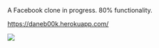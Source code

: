 A Facebook clone in progress. 80% functionality.

https://daneb00k.herokuapp.com/

![](http://i.imgur.com/nCoukOk.png)


